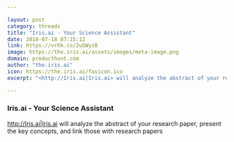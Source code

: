 ```yaml
---

layout: post
category: threads
title: "Iris.ai - Your Science Assistant"
date: 2018-07-18 07:15:12
link: https://vrhk.co/2uGWyzB
image: https://the.iris.ai/assets/images/meta-image.png
domain: producthunt.com
author: "the.iris.ai"
icon: https://the.iris.ai/favicon.ico
excerpt: "<http://Iris.ai|Iris.ai> will analyze the abstract of your research paper, present the key concepts, and link those with research papers"

---
```


### Iris.ai - Your Science Assistant

<http://Iris.ai|Iris.ai> will analyze the abstract of your research paper, present the key concepts, and link those with research papers